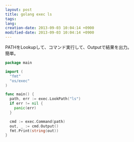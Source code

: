 ```yaml
---
layout: post
title: golang exec ls
tags:
lang: 
creation-date: 2013-09-03 10:04:14 +0900
modified-date: 2013-09-03 10:04:14 +0900
---
```

PATHをLookupして、コマンド実行して、Outputで結果を出力。  
簡単。

```go
package main

import (
  "fmt"
  "os/exec"
)

func main() {
  path, err := exec.LookPath("ls")
  if err != nil {
    panic(err)
  }

  cmd := exec.Command(path)
  out, _ := cmd.Output()
  fmt.Print(string(out))
}
